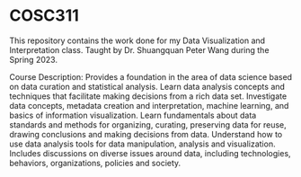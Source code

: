 # COSC311

This repository contains the work done for my Data Visualization and Interpretation class. Taught by Dr. Shuangquan Peter Wang during the Spring 2023.

Course Description: Provides a foundation in the area of data science based on data curation and statistical analysis. Learn data analysis concepts and techniques that facilitate making decisions from a rich data set. Investigate data concepts, metadata creation and interpretation, machine learning, and basics of information visualization. Learn fundamentals about data standards and methods for organizing, curating, preserving data for reuse, drawing conclusions and making decisions from data. Understand how to use data analysis tools for data manipulation, analysis and visualization. Includes discussions on diverse issues around data, including technologies, behaviors, organizations, policies and society.
